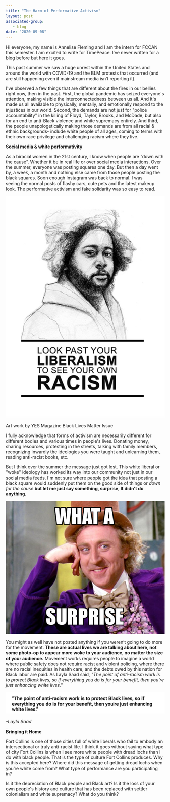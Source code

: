 ```yaml
---
title: "The Harm of Performative Activism"
layout: post
associated-group:
   - blog
date: "2020-09-08"
---
```


Hi everyone, my name is Annelise Fleming and I am the intern for FCCAN this semester. I am excited to write for TimePeace. I’ve never written for a blog before but here it goes.

This past summer we saw a huge unrest within the United States and around the world with COVID-19 and the BLM protests that occurred (and are still happening even if mainstream media isn’t reporting it).

I've observed a few things that are different about the fires in our bellies right now, then in the past. First, the global pandemic has seized everyone's attention, making visible the interconnectedness between us all. And it's made us all available to physically, mentally, and emotionally respond to the injustices in our world. Second, the demands are not just for "police accountability" in the killing of Floyd, Taylor, Brooks, and McDade, but also for an end to anti-Black violence and white supremacy entirely. And third, the people unapologetically making those demands are from all racial & ethnic backgrounds- include white people of all ages, coming to terms with their own race privilege and challenging racism where they live.

**Social media & white performativity**

As a biracial women in the 21st century, I know when people are “down with the cause”. Whether it be in real life or over social media interactions. Over the summer, everyone was posting squares one day. But then a day went by, a week, a month and nothing else came from those people posting the black squares. Soon enough Instagram was back to normal. I was  
seeing the normal posts of flashy cars, cute pets and the latest makeup look. The performative activism and fake solidarity was so easy to read.

![](/media/Screen-Shot-2020-09-08-at-2.51.39-PM-737x1024.png)

Art work by YES Magazine Black Lives Matter Issue

  
I fully acknowledge that forms of activism are necessarily different for different bodies and various times in people's lives. Donating money, sharing resources, protesting in the streets, talking with family members, recognizing inwardly the ideologies you were taught and unlearning them, reading anti-racist books, etc.

But I think over the summer the message just got lost. This white liberal or "woke" ideology has worked its way into our community not just in our social media feeds. I'm not sure where people got the idea that posting a black square would suddenly put them on the good side of things or _down for the cause_ **but let me just say something, surprise, It didn't do anything.**

![](/media/what-a-surprise-5c697c.jpg)

You might as well have not posted anything if you weren’t going to do more for the movement. **These are actual lives we are talking about here, not some photo-op to appear more woke to your audience, no matter the size of your audience.** Movement works requires people to imagine a world where public safety does not require racist and violent policing, where there are no racial inequities in health care, and the debts owed by this nation for Black labor are paid. As Layla Saad said, _"The point of anti-racism work is to protect Black lives, so if everything you do is for your benefit, then you're just enhancing white lives."_

![](/media/Screen-Shot-2020-06-12-at-2.10.36-PM.png)

_\-Layla Saad_

**Bringing it Home**

Fort Collins is one of those cities full of white liberals who fail to embody an intersectional or truly anti-racist life. I think it goes without saying what type of city Fort Collins is when I see more white people with dread lochs than I do with black people. That is the type of culture Fort Collins produces. Why is this accepted here? Where did this message of getting dread lochs when you’re white come from? What type of performance are you participating in?

  
Is it the depreciation of Black people and Black art? Is it the loss of your own people's history and culture that has been replaced with settler colonialism and white supremacy? What do you think?
